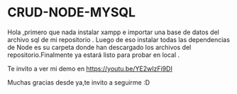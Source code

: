 # CRUD-NODE-MYSQL


Hola ,primero que nada instalar xampp e importar una base de datos del archivo sql de mi repositorio .
Luego de eso instalar todas las dependencias de Node es su carpeta donde han descargado los archivos del repositorio.Finalmente ya estará listo para probar en local .

Te invito a ver mi demo en https://youtu.be/YE2wIzFi9DI 

Muchas gracias desde ya,te invito a seguirme :D
